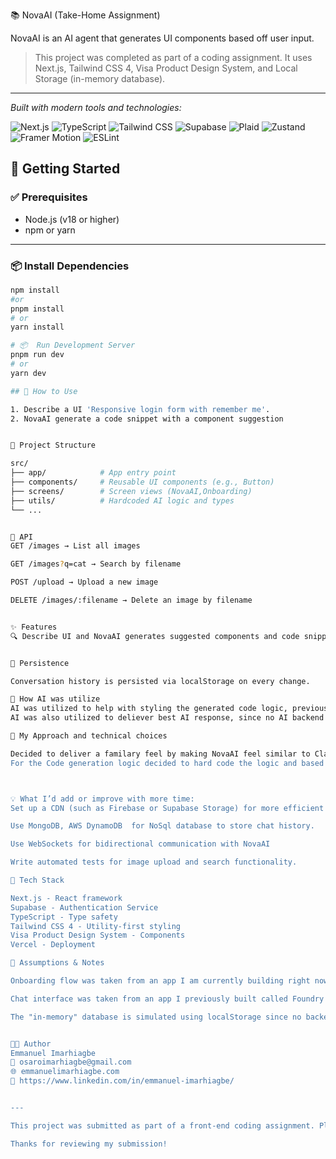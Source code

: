  📚 NovaAI (Take-Home Assignment)

NovaAI is an AI agent that generates UI components based off user input.



> This project was completed as part of a coding assignment. It uses Next.js, Tailwind CSS 4, Visa Product Design System, and Local Storage (in-memory database).

---
<em>Built with modern tools and technologies:</em>

<img src="https://img.shields.io/badge/Next.js-000000.svg?style=flat&logo=next.js&logoColor=white" alt="Next.js">
<img src="https://img.shields.io/badge/TypeScript-3178C6.svg?style=flat&logo=TypeScript&logoColor=white" alt="TypeScript">
<img src="https://img.shields.io/badge/Tailwind_CSS-38B2AC.svg?style=flat&logo=tailwind-css&logoColor=white" alt="Tailwind CSS">
<img src="https://img.shields.io/badge/Supabase-3ECF8E.svg?style=flat&logo=supabase&logoColor=white" alt="Supabase">
<img src="https://img.shields.io/badge/Plaid-00B57F.svg?style=flat&logoColor=white" alt="Plaid">
<img src="https://img.shields.io/badge/Zustand-000000.svg?style=flat&logo=react&logoColor=white" alt="Zustand">
<img src="https://img.shields.io/badge/Framer_Motion-EF0184.svg?style=flat&logo=framer&logoColor=white" alt="Framer Motion">
<img src="https://img.shields.io/badge/ESLint-4B32C3.svg?style=flat&logo=ESLint&logoColor=white" alt="ESLint">

## 🚀 Getting Started

### ✅ Prerequisites

- Node.js (v18 or higher)
- npm or yarn

---

### 📦 Install Dependencies

```bash
npm install
#or
pnpm install
# or
yarn install

# 📦  Run Development Server
pnpm run dev
# or
yarn dev

## 🧭 How to Use

1. Describe a UI 'Responsive login form with remember me'.
2. NovaAI generate a code snippet with a component suggestion


📁 Project Structure

src/
├── app/            # App entry point
├── components/     # Reusable UI components (e.g., Button)
├── screens/        # Screen views (NovaAI,Onboarding)
├── utils/          # Hardcoded AI logic and types
└── ...


🧠 API
GET /images → List all images

GET /images?q=cat → Search by filename

POST /upload → Upload a new image

DELETE /images/:filename → Delete an image by filename


✨ Features
🔍 Describe UI and NovaAI generates suggested components and code snippets


💾 Persistence

Conversation history is persisted via localStorage on every change.

🤖 How AI was utilize
AI was utilized to help with styling the generated code logic, previous logic was not meeting the expectations that needed to be meet.
AI was also utilized to deliever best AI response, since no AI backend was used, AI was asked to generate common response based off user input.

💭 My Approach and technical choices

Decided to deliver a familary feel by making NovaAI feel similar to Claude or Chatgpt, where user's can describe what UI they want in the free from input box
For the Code generation logic decided to hard code the logic and based on the user input it would be mapped to provide the approipate component need and code.



💡 What I’d add or improve with more time:
Set up a CDN (such as Firebase or Supabase Storage) for more efficient image delivery.

Use MongoDB, AWS DynamoDB  for NoSql database to store chat history.

Use WebSockets for bidirectional communication with NovaAI

Write automated tests for image upload and search functionality.

🎨 Tech Stack

Next.js - React framework
Supabase - Authentication Service
TypeScript - Type safety
Tailwind CSS 4 - Utility-first styling
Visa Product Design System - Components
Vercel - Deployment

🧠 Assumptions & Notes

Onboarding flow was taken from an app I am currently building right now called Aspensify ( reused code to speed up development)

Chat interface was taken from an app I previously built called Foundry ( reused code to speed up development)

The "in-memory" database is simulated using localStorage since no backend is involved.


🧑‍💻 Author
Emmanuel Imarhiagbe
📧 osaroimarhiagbe@gmail.com
🌐 emmanuelimarhiagbe.com
💼 https://www.linkedin.com/in/emmanuel-imarhiagbe/


---

This project was submitted as part of a front-end coding assignment. Please do not reuse or redistribute without permission.

Thanks for reviewing my submission!
